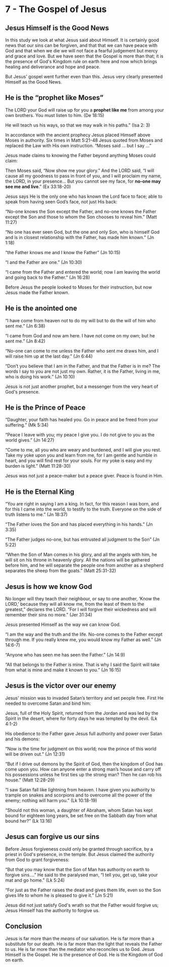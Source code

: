 # 7 - The Gospel of Jesus

## Jesus Himself is the Good News

In this study we look at what Jesus said about Himself. It is certainly good news that our sins can be forgiven, and that that we can have peace with God and that when we die we will not face a fearful judgement but mercy and grace and love. But we have seen that the Gospel is more than that; it is the presence of God's Kingdom rule on earth here and now which brings healing and deliverance and hope and peace.

But Jesus' gospel went further even than this. Jesus very clearly presented Himself as the Good News.

## He is the “prophet like Moses”

The LORD your God will raise up for you a **prophet like me** from among your own brothers. You must listen to him. (De 18:15)

He will teach us his ways, so that we may walk in his paths.” (Isa 2: 3)

In accordance with the ancient prophecy Jesus placed Himself above Moses in authority. Six times in Matt 5:21-48 Jesus quoted from Moses and replaced the Law with His own instruction. “Moses said ... but I say ...”

Jesus made claims to knowing the Father beyond anything Moses could claim:

Then Moses said, “Now show me your glory.” And the LORD said, “I will cause all my goodness to pass in front of you, and I will proclaim my name, the LORD, in your presence... But you cannot see my face, for **no-one may see me and live**.” (Ex 33:18-20)

Jesus says He is the only one who has known the Lord face to face; able to speak from having seen God’s face, not just His back:

“No-one knows the Son except the Father, and no-one knows the Father except the Son and those to whom the Son chooses to reveal him.” (Matt 11:27)

“No one has ever seen God, but the one and only Son, who is himself God and is in closest relationship with the Father, has made him known.” (Jn 1:18)

“the Father knows me and I know the Father” (Jn 10:15)

“I and the Father are one.” (Jn 10:30)

“I came from the Father and entered the world; now I am leaving the world and going back to the Father.” (Jn 16:28)

Before Jesus the people looked to Moses for their instruction, but now Jesus made the Father known.

## He is the anointed one

“I have come from heaven not to do my will but to do the will of him who sent me.” (Jn 6:38)

“I came from God and now am here. I have not come on my own; but he sent me.” (Jn 8:42)

“No-one can come to me unless the Father who sent me draws him, and I will raise him up at the last day.” (Jn 6:44)

“Don’t you believe that I am in the Father, and that the Father is in me? The words I say to you are not just my own. Rather, it is the Father, living in me, who is doing his work.” (Jn 10:10)

Jesus is not just another prophet, but a messenger from the very heart of God's presence.

## He is the Prince of Peace

“Daughter, your faith has healed you. Go in peace and be freed from your suffering.” (Mk 5:34)

“Peace I leave with you; my peace I give you. I do not give to you as the world gives.” (Jn 14:27)

“Come to me, all you who are weary and burdened, and I will give you rest. Take my yoke upon you and learn from me, for I am gentle and humble in heart, and you will find rest for your souls. For my yoke is easy and my burden is light.” (Matt 11:28-30)

Jesus was not just a peace-maker but a peace giver. Peace is found in Him.

## He is the Eternal King

“You are right in saying I am a king. In fact, for this reason I was born, and for this I came into the world, to testify to the truth. Everyone on the side of truth listens to me.” (Jn 18:37)

“The Father loves the Son and has placed everything in his hands.” (Jn 3:35)

“The Father judges no-one, but has entrusted all judgment to the Son” (Jn 5:22)

“When the Son of Man comes in his glory, and all the angels with him, he will sit on his throne in heavenly glory. All the nations will be gathered before him, and he will separate the people one from another as a shepherd separates the sheep from the goats.” (Matt 25:31-32)

## Jesus is how we know God

No longer will they teach their neighbour, or say to one another, ‘Know the LORD,’ because they will all know me, from the least of them to the greatest,” declares the LORD. “For I will forgive their wickedness and will remember their sins no more.” (Jer 31:34)

Jesus presented Himself as the way we can know God.

“I am the way and the truth and the life. No-one comes to the Father except through me. If you really knew me, you would know my Father as well.” (Jn 14:6-7)

“Anyone who has seen me has seen the Father.” (Jn 14:9)

“All that belongs to the Father is mine. That is why I said the Spirit will take from what is mine and make it known to you.” (Jn 16:15)

## Jesus is the victor over our enemy

Jesus' mission was to invaded Satan’s territory and set people free. First He needed to overcome Satan and bind him:

Jesus, full of the Holy Spirit, returned from the Jordan and was led by the Spirit in the desert, where for forty days he was tempted by the devil. (Lk 4:1-2)

His obedience to the Father gave Jesus full authority and power over Satan and his demons:

“Now is the time for judgment on this world; now the prince of this world will be driven out.” (Jn 12:31)

“But if I drive out demons by the Spirit of God, then the kingdom of God has come upon you. How can anyone enter a strong man’s house and carry off his possessions unless he first ties up the strong man? Then he can rob his house.” (Matt 12:28-29)

“I saw Satan fall like lightning from heaven. I have given you authority to trample on snakes and scorpions and to overcome all the power of the enemy; nothing will harm you.” (Lk 10:18-19)

“Should not this woman, a daughter of Abraham, whom Satan has kept bound for eighteen long years, be set free on the Sabbath day from what bound her?” (Lk 13:16)

## Jesus can forgive us our sins

Before Jesus forgiveness could only be granted through sacrifice, by a priest in God's presence, in the temple. But Jesus claimed the authority from God to grant forgiveness:

“But that you may know that the Son of Man has authority on earth to forgive sins….” He said to the paralysed man, “I tell you, get up, take your mat and go home.” (Lk 5:24)

“For just as the Father raises the dead and gives them life, even so the Son gives life to whom he is pleased to give it.” (Jn 5:21)

Jesus did not just satisfy God's wrath so that the Father would forgive us; Jesus Himself has the authority to forgive us.

## Conclusion

Jesus is far more than the *means* of our salvation. He is far more than a substitute for our death. He is far more than the light that reveals the Father to us. He is far more than the mediator who reconciles us to God. Jesus Himself is the Gospel. He is the presence of God. He is the Kingdom of God on earth.
